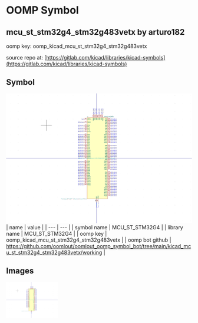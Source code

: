 # OOMP Symbol  
## mcu_st_stm32g4_stm32g483vetx  by arturo182  
  
oomp key: oomp_kicad_mcu_st_stm32g4_stm32g483vetx  
  
source repo at: [https://gitlab.com/kicad/libraries/kicad-symbols](https://gitlab.com/kicad/libraries/kicad-symbols)  
## Symbol  
  
[![working.png](working_600.png)](working.png)  
| name | value | 
| --- | --- | 
| symbol name | MCU_ST_STM32G4 | 
| library name | MCU_ST_STM32G4 | 
| oomp key | oomp_kicad_mcu_st_stm32g4_stm32g483vetx | 
| oomp bot github | https://github.com/oomlout/oomlout_oomp_symbol_bot/tree/main/kicad_mcu_st_stm32g4_stm32g483vetx/working | 
## Images  
  
[![working.png](working_140.png)](working.png)  
